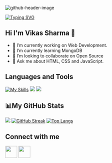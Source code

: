 ![github-header-image](https://user-images.githubusercontent.com/103022164/216770466-323e6fd2-f1bc-459c-a1e0-715af2469a1a.png)


[![Typing SVG](https://readme-typing-svg.demolab.com?font=Fira+Code&size=28&pause=1000&center=true&width=800&lines=Full+Stack+Developer;Learning+Cloud;Love+JavaScript)](https://git.io/typing-svg)

## Hi I'm Vikas Sharma 👋

- 🔭 I’m currently working on Web Development.
- 🌱 I’m currently learning MongoDB
- 👯 I’m looking to collaborate on Open Source
- 💬 Ask me about HTML, CSS and JavaScript.

## Languages and Tools
[![My Skills](https://skillicons.dev/icons?i=c,cpp,html,css,js,bootstrap)](https://skillicons.dev)
[![](https://skillicons.dev/icons?i=tailwind,nodejs,jquery,vscode,sqlite,mongodb)](https://skillicons.dev)
[![](https://skillicons.dev/icons?i=git,github,linux)](https://skillicons.dev)

## 📊My GitHub Stats
![](https://github-readme-stats.vercel.app/api?username=sharmavikas4&show_icons=true&theme=tokyonight)
[![GitHub Streak](https://streak-stats.demolab.com/?user=sharmavikas4&theme=dark)](https://git.io/streak-stats)
[![Top Langs](https://github-readme-stats.vercel.app/api/top-langs/?username=sharmavikas4&layout=compact&theme=dark)](https://github.com/anuraghazra/github-readme-stats)

## Connect with me
<p align="left">
<a href = "https://www.linkedin.com/in/vikas-sharma-263b24232/"><img src="https://skillicons.dev/icons?i=linkedin" width="38px"/></a>
<a href = "https://twitter.com/SharmaVikas_1"><img src="https://skillicons.dev/icons?i=twitter" width="38px"/></a>
</p>
